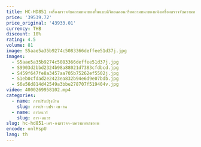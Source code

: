 ```yaml
---
title: HC-HD851 เครื่องตรวจจับความหนาของพื้นแบบดิจิตอลคอนกรีตความหนาของผนังเครื่องตรวจจับความหนาพื้นเครื่องทดสอบเครื่องสแกนคอนกรีต
price: '39539.72'
price_original: '43933.01'
currency: THB
discount: 10%
rating: 4.5
volume: 81
image: S5aae5a35b9274c5083366deffee51d37j.jpg
images:
  - S5aae5a35b9274c5083366deffee51d37j.jpg
  - S9903d2bbd2324b98a88021d7383cfdbcd.jpg
  - S459f647fe8a3457aa705b75262ef5502j.jpg
  - S1eb0cfdad2e2423ea832b94e6d9e07bdb.jpg
  - S6e56d814d42549a3bbe278707f519404v.jpg
video: 4000269958102.mp4
categories:
  - name: การปรับปรุงบ้าน
    slug: การปร-บปร-งบ-าน
  - name: ฮาร์ดแวร์
    slug: ฮาร-ดแวร
slug: hc-hd851-เคร-องตรวจจ-บความหนาของพ
encode: onlHspU
lang: th
---
```

  